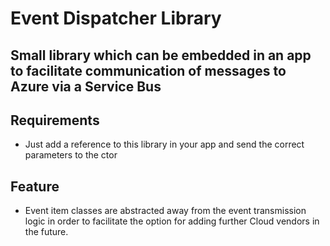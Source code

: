 # Event Dispatcher Library

## Small library which can be embedded in an app to facilitate communication of messages to Azure via a Service Bus

## Requirements

- Just add a reference to this library in your app and send the correct parameters to the ctor

## Feature

- Event item classes are abstracted away from the event transmission logic in order to facilitate the option for adding further Cloud vendors in the future.